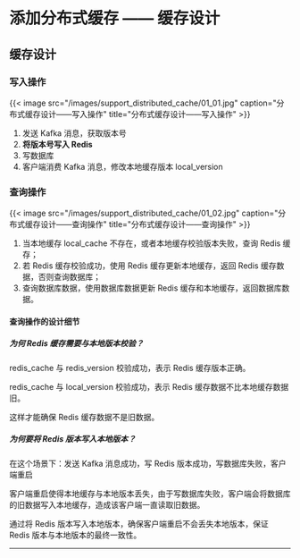 # 添加分布式缓存 —— 缓存设计


## 缓存设计

### 写入操作

{{< image src="/images/support_distributed_cache/01_01.jpg" caption="分布式缓存设计——写入操作" title="分布式缓存设计——写入操作" >}}

1. 发送 Kafka 消息，获取版本号
2. **将版本号写入 Redis**
3. 写数据库
4. 客户端消费 Kafka 消息，修改本地缓存版本 local_version

### 查询操作

{{< image src="/images/support_distributed_cache/01_02.jpg" caption="分布式缓存设计——查询操作" title="分布式缓存设计——查询操作" >}}

1. 当本地缓存 local_cache 不存在，或者本地缓存校验版本失败，查询 Redis 缓存；
2. 若 Redis 缓存校验成功，使用 Redis 缓存更新本地缓存，返回 Redis 缓存数据，否则查询数据库；
3. 查询数据库数据，使用数据库数据更新 Redis 缓存和本地缓存，返回数据库数据。

#### 查询操作的设计细节

##### 为何 Redis 缓存需要与本地版本校验？

redis_cache 与 redis_version 校验成功，表示 Redis 缓存版本正确。

redis_cache 与 local_version 校验成功，表示 Redis 缓存数据不比本地缓存数据旧。

这样才能确保 Redis 缓存数据不是旧数据。

##### 为何要将 Redis 版本写入本地版本？

在这个场景下：发送 Kafka 消息成功，写 Redis 版本成功，写数据库失败，客户端重启

客户端重启使得本地缓存与本地版本丢失，由于写数据库失败，客户端会将数据库的旧数据写入本地缓存，造成该客户端一直读取旧数据。

通过将 Redis 版本写入本地版本，确保客户端重启不会丢失本地版本，保证 Redis 版本与本地版本的最终一致性。

---

